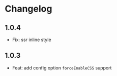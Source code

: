 # Changelog

## 1.0.4

- Fix: ssr inline style

## 1.0.3

- Feat: add config option `forceEnableCSS` support

